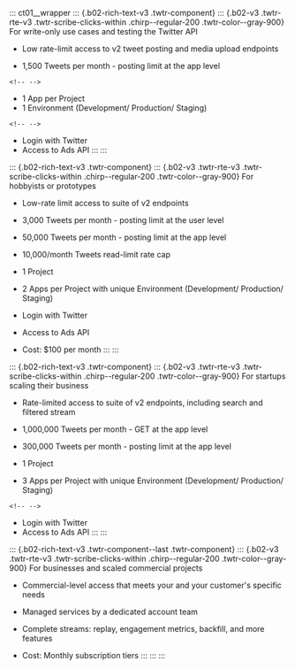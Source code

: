::: ct01__wrapper
::: {.b02-rich-text-v3 .twtr-component}
::: {.b02-v3 .twtr-rte-v3 .twtr-scribe-clicks-within .chirp--regular-200 .twtr-color--gray-900}
For write-only use cases and testing the Twitter API

-   Low rate-limit access to v2 tweet posting and media upload endpoints

-   1,500 Tweets per month - posting limit at the app level

```{=html}
<!-- -->
```
-   1 App per Project
-   1 Environment (Development/ Production/ Staging)

```{=html}
<!-- -->
```
-    Login with Twitter
-   Access to Ads API
:::
:::

::: {.b02-rich-text-v3 .twtr-component}
::: {.b02-v3 .twtr-rte-v3 .twtr-scribe-clicks-within .chirp--regular-200 .twtr-color--gray-900}
For hobbyists or prototypes

-   Low-rate limit access to suite of v2 endpoints

-   3,000 Tweets per month - posting limit at the user level

-   50,000 Tweets per month - posting limit at the app level

-   10,000/month Tweets read-limit rate cap

-   1 Project

-   2 Apps per Project with unique Environment (Development/ Production/
    Staging)

-   Login with Twitter

-   Access to Ads API

-   Cost: \$100 per month
:::
:::

::: {.b02-rich-text-v3 .twtr-component}
::: {.b02-v3 .twtr-rte-v3 .twtr-scribe-clicks-within .chirp--regular-200 .twtr-color--gray-900}
For startups scaling their business

-   Rate-limited access to suite of v2 endpoints, including search and 
    filtered stream

-   1,000,000 Tweets per month - GET at the app level

-   300,000 Tweets per month - posting limit at the app level

-   1 Project

-   3 Apps per Project with unique Environment (Development/ Production/
    Staging)

```{=html}
<!-- -->
```
-   Login with Twitter
-   Access to Ads API
:::
:::

::: {.b02-rich-text-v3 .twtr-component--last .twtr-component}
::: {.b02-v3 .twtr-rte-v3 .twtr-scribe-clicks-within .chirp--regular-200 .twtr-color--gray-900}
For businesses and scaled commercial projects

-   Commercial-level access that meets your and your customer\'s
    specific needs

-   Managed services by a dedicated account team

-   Complete streams: replay, engagement metrics, backfill, and more
    features

-   Cost: Monthly subscription tiers
:::
:::
:::
